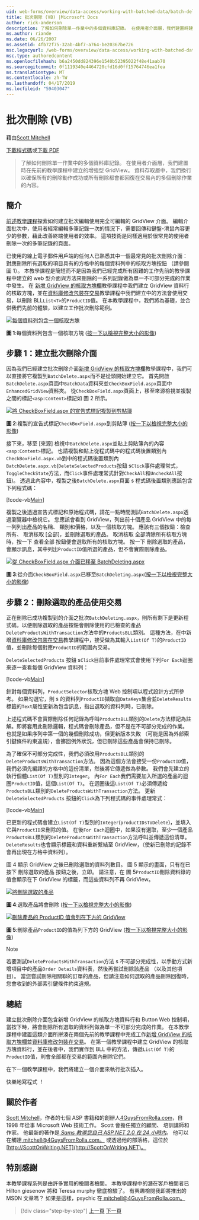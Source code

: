 ```yaml
---
uid: web-forms/overview/data-access/working-with-batched-data/batch-deleting-vb
title: 批次刪除 (VB) |Microsoft Docs
author: rick-anderson
description: 了解如何刪除單一作業中的多個資料庫記錄。 在使用者介面層，我們建置時建立在先前的工作階段 tut 增強型 GridView...
ms.author: riande
ms.date: 06/26/2007
ms.assetid: 4fb72f75-32ab-4bf7-a764-be20367be726
msc.legacyurl: /web-forms/overview/data-access/working-with-batched-data/batch-deleting-vb
msc.type: authoredcontent
ms.openlocfilehash: b6a2450dd824396e1540b52395022f48e41aab70
ms.sourcegitcommit: 0f1119340e4464720cfd16d0ff15764746ea1fea
ms.translationtype: MT
ms.contentlocale: zh-TW
ms.lasthandoff: 04/17/2019
ms.locfileid: "59403047"
---
```

# <a name="batch-deleting-vb"></a>批次刪除 (VB)

藉由[Scott Mitchell](https://twitter.com/ScottOnWriting)

[下載程式碼](http://download.microsoft.com/download/3/9/f/39f92b37-e92e-4ab3-909e-b4ef23d01aa3/ASPNET_Data_Tutorial_65_VB.zip)或[下載 PDF](batch-deleting-vb/_static/datatutorial65vb1.pdf)

> 了解如何刪除單一作業中的多個資料庫記錄。 在使用者介面層，我們建置時在先前的教學課程中建立的增強型 GridView。 資料存取層中，我們換行以確保所有的刪除動作成功或所有刪除都會都回復在交易內的多個刪除作業的內容。


## <a name="introduction"></a>簡介

[前述教學課程](batch-updating-vb.md)探索如何建立批次編輯使用完全可編輯的 GridView 介面。 編輯介面批次中，使用者經常編輯多筆記錄一次的情況下，需要回傳和鍵盤-滑鼠內容更少的參數，藉此改善終端使用者的效率。 這項技術是同樣適用於很常見的使用者刪除一次的多筆記錄的頁面。

已使用的線上電子郵件用戶端的任何人已熟悉其中一個最常見的批次刪除介面： 對應刪除所有選取的項目具有的方格中的每個資料列中的核取方塊按鈕 （請參閱 圖 1）。 本教學課程是簡短而不是因為我們已經完成所有困難的工作先前的教學課程中建立的 web 型介面與方法來刪除的一系列記錄做為單一不可部分完成的作業中發生。 在 [新增 GridView 的核取方塊欄](../enhancing-the-gridview/adding-a-gridview-column-of-checkboxes-vb.md)教學課程中我們建立 GridView 資料行的核取方塊，並在[資料庫修改包裝在交易](wrapping-database-modifications-within-a-transaction-vb.md)教學課程中我們建立中的方法會使用交易，以刪除 BLL`List<T>`的`ProductID`值。 在本教學課程中，我們將為基礎，並合併我們先前的體驗，以建立工作批次刪除範例。


[![每個資料列包含一個核取方塊](batch-deleting-vb/_static/image1.gif)](batch-deleting-vb/_static/image1.png)

**圖 1**:每個資料列包含一個核取方塊 ([按一下以檢視完整大小的影像](batch-deleting-vb/_static/image2.png))


## <a name="step-1-creating-the-batch-deleting-interface"></a>步驟 1：建立批次刪除介面

因為我們已經建立批次刪除介面[新增 GridView 的核取方塊欄](../enhancing-the-gridview/adding-a-gridview-column-of-checkboxes-vb.md)教學課程中，我們可以直接將它複製到`BatchDelete.aspx`而不是從頭開始建立它。 首先開啟`BatchDelete.aspx`頁面中`BatchData`資料夾並`CheckBoxField.aspx`頁面中`EnhancedGridView`資料夾。 從`CheckBoxField.aspx`頁面上，移至來源檢視並複製之間的標記`<asp:Content>`標記如 圖 2 所示。


[![將 CheckBoxField.aspx 的宣告式標記複製到剪貼簿](batch-deleting-vb/_static/image2.gif)](batch-deleting-vb/_static/image3.png)

**圖 2**:複製的宣告式標記`CheckBoxField.aspx`到剪貼簿 ([按一下以檢視完整大小的影像](batch-deleting-vb/_static/image4.png))


接下來，移至 [來源] 檢視中`BatchDelete.aspx`並貼上剪貼簿內的內容`<asp:Content>`標記。 也請複製和貼上從程式碼中的程式碼後置類別內`CheckBoxField.aspx.vb`到中的程式碼後置類別內`BatchDelete.aspx.vb`(`DeleteSelectedProducts`按鈕 s`Click`事件處理常式，`ToggleCheckState`方法，而`Click`事件處理常式針對`CheckAll`和`UncheckAll`按鈕)。 透過此內容中，複製之後`BatchDelete.aspx`頁面 s 程式碼後置類別應該包含下列程式碼：


[!code-vb[Main](batch-deleting-vb/samples/sample1.vb)]

複製之後透過宣告式標記和原始程式碼，請花一點時間測試`BatchDelete.aspx`透過瀏覽器中檢視它。 您應該會看到 GridView，列出前十個產品 GridView 中的每一列列出產品的名稱、 類別和價格，以及一個核取方塊。 應該有三個按鈕：檢查所有、 取消核取 [全部]，並刪除選取的產品。 取消核取 全部清除所有核取方塊時，按一下 查看全部 按鈕便會選取所有的核取方塊。 按一下 刪除選取的產品，會顯示訊息，其中列出`ProductID`值所選的產品，但不會實際刪除產品。


[![從 CheckBoxField.aspx 介面已移至 BatchDeleting.aspx](batch-deleting-vb/_static/image3.gif)](batch-deleting-vb/_static/image5.png)

**圖 3**:從介面`CheckBoxField.aspx`已移至`BatchDeleting.aspx`([按一下以檢視完整大小的影像](batch-deleting-vb/_static/image6.png))


## <a name="step-2-deleting-the-checked-products-using-transactions"></a>步驟 2：刪除選取的產品使用交易

正在刪除已成功複製到的介面之批次`BatchDeleting.aspx`，則所有剩下是更新程式碼，以便刪除選取的產品按鈕會刪除使用的已檢查的產品`DeleteProductsWithTransaction`方法中的`ProductsBLL`類別。 這種方法，在中新增[資料庫修改包裝在交易](wrapping-database-modifications-within-a-transaction-vb.md)教學課程中，接受做為其輸入`List(Of T)`的`ProductID`值，並刪除每個對應`ProductID`的範圍內交易。

`DeleteSelectedProducts`  按鈕 s`Click`目前事件處理常式會使用下列`For Each`迴圈來逐一查看每個 GridView 資料列：


[!code-vb[Main](batch-deleting-vb/samples/sample2.vb)]

針對每個資料列，`ProductSelector`核取方塊 Web 控制項以程式設計方式所參考。 如果勾選它，則 s 的資料列`ProductID`擷取自`DataKeys`集合並`DeleteResults`標籤的`Text`屬性更新為包含訊息，指出選取的資料列時，已刪除。

上述程式碼不會實際刪除任何記錄為呼叫`ProductsBLL`類別的`Delete`方法標記為註解。即將套用此刪除邏輯，程式碼會刪除產品，但不是在不可部分完成的作業。 也就是如果序列中第一個的幾個刪除成功，但更新版本失敗 （可能是因為外部索引鍵條件約束違規），會擲回例外狀況，但已刪除這些產品會保持已刪除。

為了確保不可部分完成性，我們必須改用`ProductsBLL`類別的`DeleteProductsWithTransaction`方法。 因為這個方法會接受一份`ProductID`值，我們必須先編譯的方格中的這份清單，然後將它傳遞做為參數。 我們會先建立的執行個體`List(Of T)`型別的`Integer`。 內`For Each`我們需要加入所選的產品的迴圈`ProductID`值，這個`List(Of T)`。 在迴圈後這`List(Of T)`必須傳遞給`ProductsBLL`類別的`DeleteProductsWithTransaction`方法。 更新`DeleteSelectedProducts` 按鈕的`Click`為下列程式碼的事件處理常式：


[!code-vb[Main](batch-deleting-vb/samples/sample3.vb)]

已更新的程式碼會建立`List(Of T)`型別的`Integer`(`productIDsToDelete`)，並填入它與`ProductID`来刪除的值。 在後`For Each`迴圈中，如果沒有選取，至少一個產品`ProductsBLL`類別的`DeleteProductsWithTransaction`方法呼叫並傳遞這份清單。 `DeleteResults`也會顯示標籤和資料重新繫結至 GridView，（使新已刪除的記錄不會再出現在方格中資料列）。

圖 4 顯示 GridView 之後已刪除選取的資料列數目。 圖 5 顯示的畫面，只有在已按下 刪除選取的產品 按鈕之後，立即。 請注意，在 圖 5`ProductID`刪除資料錄的值會顯示在下 GridView 的標籤，而這些資料列不再 GridView。


[![將刪除選取的產品](batch-deleting-vb/_static/image4.gif)](batch-deleting-vb/_static/image7.png)

**圖 4**:選取產品將會刪除 ([按一下以檢視完整大小的影像](batch-deleting-vb/_static/image8.png))


[![刪除產品的 ProductID 值會列在下方的 GridView](batch-deleting-vb/_static/image5.gif)](batch-deleting-vb/_static/image9.png)

**圖 5**:刪除產品`ProductID`的值為列下方的 GridView ([按一下以檢視完整大小的影像](batch-deleting-vb/_static/image10.png))


> [!NOTE]
> 若要測試`DeleteProductsWithTransaction`方法 s 不可部分完成性，以手動方式新增項目中的產品`Order Details`資料表，然後再嘗試刪除該產品 （以及其他項目）。 當您嘗試刪除相關聯的訂單的產品，但請注意如何選取的產品刪除回復時，您會收到的外部索引鍵條件約束違規。


## <a name="summary"></a>總結

建立批次刪除介面包含新增 GridView 的核取方塊資料行和 Button Web 控制項，當按下時，將會刪除所有選取的資料列做為單一不可部分完成的作業。 在本教學課程中建置這類介面所拼湊在兩個先前的教學課程中完成工作[新增 GridView 的核取方塊欄](../enhancing-the-gridview/adding-a-gridview-column-of-checkboxes-vb.md)並[資料庫修改包裝在交易](wrapping-database-modifications-within-a-transaction-vb.md)。 在第一個教學課程中建立 GridView 的核取方塊資料行，並在後者中，我們實作到 BLL 中的方法，傳遞`List(Of T)`的`ProductID`值，則會全部都在交易的範圍內刪除它們。

在下一個教學課程中，我們將建立一個介面來執行批次插入。

快樂地寫程式 ！

## <a name="about-the-author"></a>關於作者

[Scott Mitchell](http://www.4guysfromrolla.com/ScottMitchell.shtml)，作者的七個 ASP 書籍和的創辦人[4GuysFromRolla.com](http://www.4guysfromrolla.com)，自 1998 年從事 Microsoft Web 技術工作。 Scott 會擔任獨立的顧問、 培訓講師和作家。 他最新的著作是[ *Sams 教導您自己 ASP.NET 2.0 在 24 小時內*](https://www.amazon.com/exec/obidos/ASIN/0672327384/4guysfromrollaco)。 他可以在觸達[ mitchell@4GuysFromRolla.com。](mailto:mitchell@4GuysFromRolla.com) 或透過他的部落格，這位於 [http://ScottOnWriting.NET](http://ScottOnWriting.NET)。

## <a name="special-thanks-to"></a>特別感謝

本教學課程系列是由許多實用的檢閱者檢閱。 本教學課程中的潛在客戶檢閱者已 Hilton giesenow 將和 Teresa murphy 徹底檢驗了。 有興趣檢閱我即將推出的 MSDN 文章嗎？ 如果是這樣，psychic 在[ mitchell@4GuysFromRolla.com。](mailto:mitchell@4GuysFromRolla.com)

> [!div class="step-by-step"]
> [上一頁](batch-updating-vb.md)
> [下一頁](batch-inserting-vb.md)
